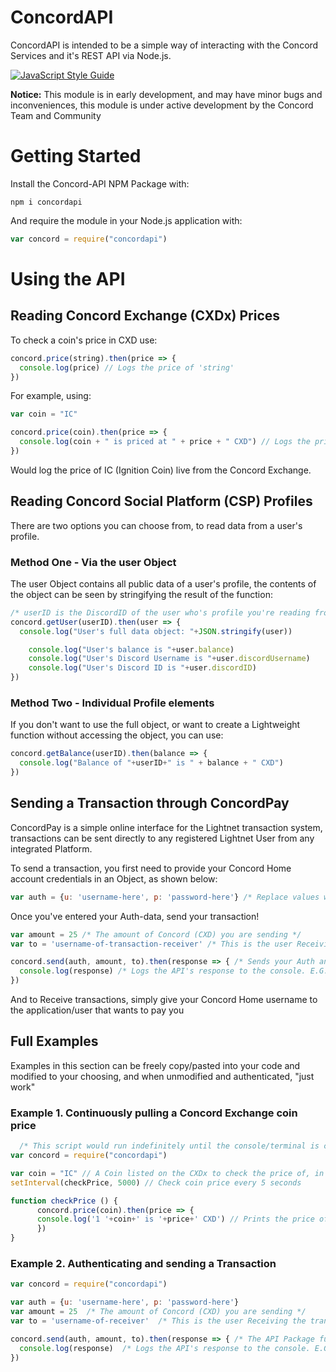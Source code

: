 # ConcordAPI
ConcordAPI is intended to be a simple way of interacting with the Concord Services and it's REST API via Node.js.

[![JavaScript Style Guide](https://cdn.rawgit.com/standard/standard/master/badge.svg)](https://github.com/standard/standard)

**Notice:** This module is in early development, and may have minor bugs and inconveniences, this module is under active development by the Concord Team and Community


# Getting Started

Install the Concord-API NPM Package with:
```
npm i concordapi
```
And require the module in your Node.js application with:
```js
var concord = require("concordapi")
```

# Using the API

## Reading Concord Exchange (CXDx) Prices

To check a coin's price in CXD use:
```js
concord.price(string).then(price => {
  console.log(price) // Logs the price of 'string'
})
```

For example, using:
```js
var coin = "IC"

concord.price(coin).then(price => {
  console.log(coin + " is priced at " + price + " CXD") // Logs the price of 'IC'
})
```
Would log the price of IC (Ignition Coin) live from the Concord Exchange.

## Reading Concord Social Platform (CSP) Profiles

There are two options you can choose from, to read data from a user's profile.
### Method One - Via the user Object
The user Object contains all public data of a user's profile, the contents of the object can be seen by stringifying the result of the function:
```js
/* userID is the DiscordID of the user who's profile you're reading from, as a string */
concord.getUser(userID).then(user => {
  console.log("User's full data object: "+JSON.stringify(user))

	console.log("User's balance is "+user.balance)
	console.log("User's Discord Username is "+user.discordUsername)
	console.log("User's Discord ID is "+user.discordID)
})
```

### Method Two - Individual Profile elements
If you don't want to use the full object, or want to create a Lightweight function without accessing the object, you can use:
```js
concord.getBalance(userID).then(balance => {
  console.log("Balance of "+userID+" is " + balance + " CXD")
})
```

## Sending a Transaction through ConcordPay
ConcordPay is a simple online interface for the Lightnet transaction system, transactions can be sent directly to any registered Lightnet User from any integrated Platform.

To send a transaction, you first need to provide your Concord Home account credentials in an Object, as shown below:
```js
var auth = {u: 'username-here', p: 'password-here'} /* Replace values with your real credentials! */
```

Once you've entered your Auth-data, send your transaction!

```js
var amount = 25 /* The amount of Concord (CXD) you are sending */
var to = 'username-of-transaction-receiver' /* This is the user Receiving the transaction */

concord.send(auth, amount, to).then(response => { /* Sends your Auth and Transaction data to Lightnet for processing */
  console.log(response) /* Logs the API's response to the console. E.G: "(User)'s Payment Has Sent!'" */
})

```

And to Receive transactions, simply give your Concord Home username to the application/user that wants to pay you

## Full Examples
  Examples in this section can be freely copy/pasted into your code and modified to your choosing, and when unmodified and authenticated, "just work"

### Example 1. Continuously pulling a Concord Exchange coin price
  ```js
	/* This script would run indefinitely until the console/terminal is closed manually */
  var concord = require("concordapi")

  var coin = "IC" // A Coin listed on the CXDx to check the price of, in CXD.
  setInterval(checkPrice, 5000) // Check coin price every 5 seconds

  function checkPrice () {
		concord.price(coin).then(price => {
  		console.log('1 '+coin+' is '+price+' CXD') // Prints the price of the CXDx Coin
		})
  }
```

### Example 2. Authenticating and sending a Transaction
  ```js
  var concord = require("concordapi")

  var auth = {u: 'username-here', p: 'password-here'}
  var amount = 25  /* The amount of Concord (CXD) you are sending */
  var to = 'username-of-receiver'  /* This is the user Receiving the transaction */

  concord.send(auth, amount, to).then(response => { /* The API Package function, to send the payment to the Lightnet Server */
    console.log(response)  /* Logs the API's response to the console. E.G: "(User)'s Payment Has Sent!'" */
  })
  ```
